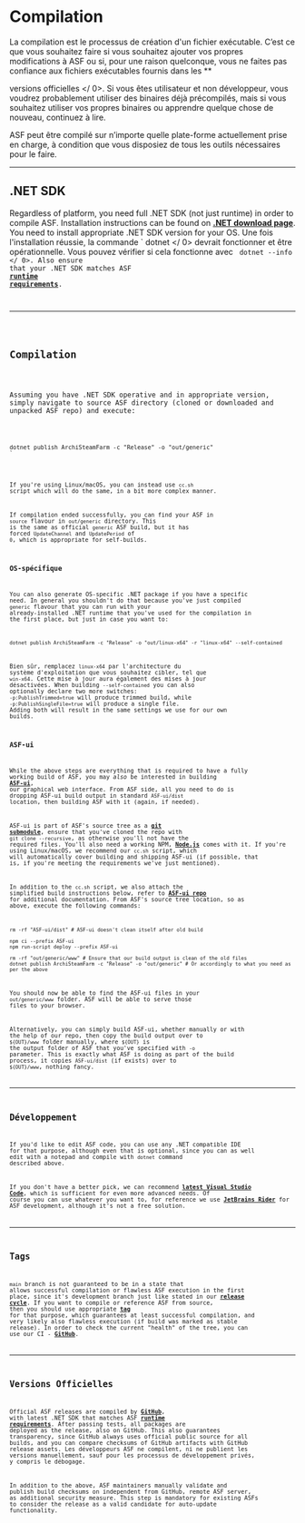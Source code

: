 # Compilation

La compilation est le processus de création d'un fichier exécutable. C’est ce que vous souhaitez faire si vous souhaitez ajouter vos propres modifications à ASF ou si, pour une raison quelconque, vous ne faites pas confiance aux fichiers exécutables fournis dans les **

 versions officielles </ 0>. Si vous êtes utilisateur et non développeur, vous voudrez probablement utiliser des binaires déjà précompilés, mais si vous souhaitez utiliser vos propres binaires ou apprendre quelque chose de nouveau, continuez à lire.</p> 

ASF peut être compilé sur n’importe quelle plate-forme actuellement prise en charge, à condition que vous disposiez de tous les outils nécessaires pour le faire.



---



## .NET SDK

Regardless of platform, you need full .NET SDK (not just runtime) in order to compile ASF. Installation instructions can be found on **[.NET download page](https://dotnet.microsoft.com/download)**. You need to install appropriate .NET SDK version for your OS. Une fois l'installation réussie, la commande ` dotnet </ 0> devrait fonctionner et être opérationnelle. Vous pouvez vérifier si cela fonctionne avec <code> dotnet --info </ 0>. Also ensure that your .NET SDK matches ASF <strong x-id="1"><a href="https://github.com/JustArchiNET/ArchiSteamFarm/wiki/Compatibility#runtime-requirements">runtime requirements</a></strong>.</p>

<hr />

<h2 spaces-before="0">Compilation</h2>

<p spaces-before="0">Assuming you have .NET SDK operative and in appropriate version, simply navigate to source ASF directory (cloned or downloaded and unpacked ASF repo) and execute:</p>

<pre><code class="shell">dotnet publish ArchiSteamFarm -c "Release" -o "out/generic"
`</pre> 

If you're using Linux/macOS, you can instead use `cc.sh` script which will do the same, in a bit more complex manner.

If compilation ended successfully, you can find your ASF in `source` flavour in `out/generic` directory. This is the same as official `generic` ASF build, but it has forced `UpdateChannel` and `UpdatePeriod` of `0`, which is appropriate for self-builds.



### OS-spécifique

You can also generate OS-specific .NET package if you have a specific need. In general you shouldn't do that because you've just compiled `generic` flavour that you can run with your already-installed .NET runtime that you've used for the compilation in the first place, but just in case you want to:



```shell
dotnet publish ArchiSteamFarm -c "Release" -o "out/linux-x64" -r "linux-x64" --self-contained
```


Bien sûr, remplacez ` linux-x64 ` par l'architecture du système d'exploitation que vous souhaitez cibler, tel que ` win-x64 `. Cette mise à jour aura également des mises à jour désactivées. When building `--self-contained` you can also optionally declare two more switches: `-p:PublishTrimmed=true` will produce trimmed build, while `-p:PublishSingleFile=true` will produce a single file. Adding both will result in the same settings we use for our own builds.



### ASF-ui

While the above steps are everything that is required to have a fully working build of ASF, you may *also* be interested in building **[ASF-ui](https://github.com/JustArchiNET/ArchiSteamFarm/wiki/IPC#asf-ui)**, our graphical web interface. From ASF side, all you need to do is dropping ASF-ui build output in standard `ASF-ui/dist` location, then building ASF with it (again, if needed).

ASF-ui is part of ASF's source tree as a **[git submodule](https://git-scm.com/book/en/v2/Git-Tools-Submodules)**, ensure that you've cloned the repo with `git clone --recursive`, as otherwise you'll not have the required files. You'll also need a working NPM, **[Node.js](https://nodejs.org)** comes with it. If you're using Linux/macOS, we recommend our `cc.sh` script, which will automatically cover building and shipping ASF-ui (if possible, that is, if you're meeting the requirements we've just mentioned).

In addition to the `cc.sh` script, we also attach the simplified build instructions below, refer to **[ASF-ui repo](https://github.com/JustArchiNET/ASF-ui)** for additional documentation. From ASF's source tree location, so as above, execute the following commands:



```shell
rm -rf "ASF-ui/dist" # ASF-ui doesn't clean itself after old build

npm ci --prefix ASF-ui
npm run-script deploy --prefix ASF-ui

rm -rf "out/generic/www" # Ensure that our build output is clean of the old files
dotnet publish ArchiSteamFarm -c "Release" -o "out/generic" # Or accordingly to what you need as per the above
```


You should now be able to find the ASF-ui files in your `out/generic/www` folder. ASF will be able to serve those files to your browser.

Alternatively, you can simply build ASF-ui, whether manually or with the help of our repo, then copy the build output over to `${OUT}/www` folder manually, where `${OUT}` is the output folder of ASF that you've specified with `-o` parameter. This is exactly what ASF is doing as part of the build process, it copies `ASF-ui/dist` (if exists) over to `${OUT}/www`, nothing fancy.



---



## Développement

If you'd like to edit ASF code, you can use any .NET compatible IDE for that purpose, although even that is optional, since you can as well edit with a notepad and compile with `dotnet` command described above.

If you don't have a better pick, we can recommend **[latest Visual Studio Code](https://code.visualstudio.com/download)**, which is sufficient for even more advanced needs. Of course you can use whatever you want to, for reference we use **[JetBrains Rider](https://www.jetbrains.com/rider)** for ASF development, although it's not a free solution.



---



## Tags

`main` branch is not guaranteed to be in a state that allows successful compilation or flawless ASF execution in the first place, since it's development branch just like stated in our **[release cycle](https://github.com/JustArchiNET/ArchiSteamFarm/wiki/Release-cycle)**. If you want to compile or reference ASF from source, then you should use appropriate **[tag](https://github.com/JustArchiNET/ArchiSteamFarm/tags)** for that purpose, which guarantees at least successful compilation, and very likely also flawless execution (if build was marked as stable release). In order to check the current "health" of the tree, you can use our CI - **[GitHub](https://github.com/JustArchiNET/ArchiSteamFarm/actions/workflows/ci.yml?query=branch%3Amain)**.



---



## Versions Officielles

Official ASF releases are compiled by **[GitHub](https://github.com/JustArchiNET/ArchiSteamFarm/actions)**, with latest .NET SDK that matches ASF **[runtime requirements](https://github.com/JustArchiNET/ArchiSteamFarm/wiki/Compatibility#runtime-requirements)**. After passing tests, all packages are deployed as the release, also on GitHub. This also guarantees transparency, since GitHub always uses official public source for all builds, and you can compare checksums of GitHub artifacts with GitHub release assets. Les développeurs ASF ne compilent, ni ne publient les versions manuellement, sauf pour les processus de développement privés, y compris le débogage.

In addition to the above, ASF maintainers manually validate and publish build checksums on independent from GitHub, remote ASF server, as additional security measure. This step is mandatory for existing ASFs to consider the release as a valid candidate for auto-update functionality.